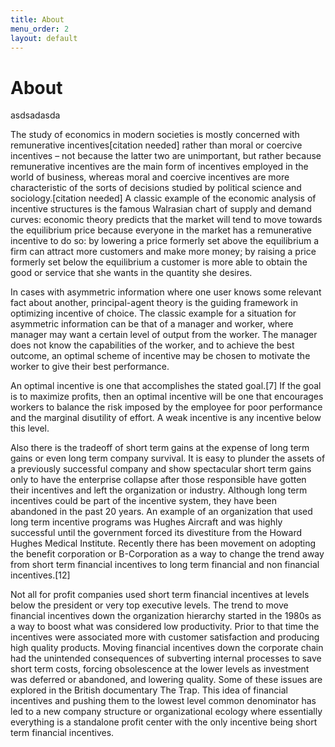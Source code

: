 ```yaml
---
title: About
menu_order: 2
layout: default
---
```


# About

asdsadasda

The study of economics in modern societies is mostly concerned with remunerative incentives[citation needed] rather than moral or coercive incentives – not because the latter two are unimportant, but rather because remunerative incentives are the main form of incentives employed in the world of business, whereas moral and coercive incentives are more characteristic of the sorts of decisions studied by political science and sociology.[citation needed] A classic example of the economic analysis of incentive structures is the famous Walrasian chart of supply and demand curves: economic theory predicts that the market will tend to move towards the equilibrium price because everyone in the market has a remunerative incentive to do so: by lowering a price formerly set above the equilibrium a firm can attract more customers and make more money; by raising a price formerly set below the equilibrium a customer is more able to obtain the good or service that she wants in the quantity she desires.

In cases with asymmetric information where one user knows some relevant fact about another, principal-agent theory is the guiding framework in optimizing incentive of choice. The classic example for a situation for asymmetric information can be that of a manager and worker, where manager may want a certain level of output from the worker. The manager does not know the capabilities of the worker, and to achieve the best outcome, an optimal scheme of incentive may be chosen to motivate the worker to give their best performance.

An optimal incentive is one that accomplishes the stated goal.[7] If the goal is to maximize profits, then an optimal incentive will be one that encourages workers to balance the risk imposed by the employee for poor performance and the marginal disutility of effort. A weak incentive is any incentive below this level.

Also there is the tradeoff of short term gains at the expense of long term gains or even long term company survival. It is easy to plunder the assets of a previously successful company and show spectacular short term gains only to have the enterprise collapse after those responsible have gotten their incentives and left the organization or industry. Although long term incentives could be part of the incentive system, they have been abandoned in the past 20 years. An example of an organization that used long term incentive programs was Hughes Aircraft and was highly successful until the government forced its divestiture from the Howard Hughes Medical Institute. Recently there has been movement on adopting the benefit corporation or B-Corporation as a way to change the trend away from short term financial incentives to long term financial and non financial incentives.[12]

Not all for profit companies used short term financial incentives at levels below the president or very top executive levels. The trend to move financial incentives down the organization hierarchy started in the 1980s as a way to boost what was considered low productivity. Prior to that time the incentives were associated more with customer satisfaction and producing high quality products. Moving financial incentives down the corporate chain had the unintended consequences of subverting internal processes to save short term costs, forcing obsolescence at the lower levels as investment was deferred or abandoned, and lowering quality. Some of these issues are explored in the British documentary The Trap. This idea of financial incentives and pushing them to the lowest level common denominator has led to a new company structure or organizational ecology where essentially everything is a standalone profit center with the only incentive being short term financial incentives.
